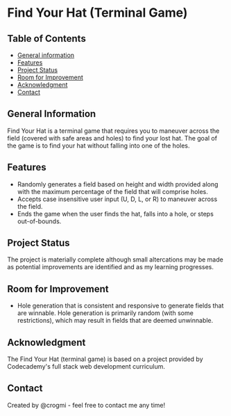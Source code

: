 # Find Your Hat (Terminal Game)

## Table of Contents

- [General information](#general-information)
- [Features](#features)
- [Project Status](#project-status)
- [Room for Improvement](#room-for-improvement)
- [Acknowledgment](#acknowledgment)
- [Contact](#contact)


## General Information

Find Your Hat is a terminal game that requires you to maneuver across the field (covered with safe areas and holes) to find your lost hat. The goal of the game is to find your hat without falling into one of the holes.

## Features

- Randomly generates a field based on height and width provided along with the maximum percentage of the field that will comprise holes.
- Accepts case insensitive user input (U, D, L, or R) to maneuver across the field.
- Ends the game when the user finds the hat, falls into a hole, or steps out-of-bounds.

## Project Status

The project is materially complete although small altercations may be made as potential improvements are identified and as my learning progresses.

## Room for Improvement

- Hole generation that is consistent and responsive to generate fields that are winnable. Hole generation is primarily random (with some restrictions), which may result in fields that are deemed unwinnable.

## Acknowledgment

The Find Your Hat (terminal game) is based on a project provided by Codecademy's full stack web development curriculum.

## Contact

Created by @crogmi - feel free to contact me any time!

